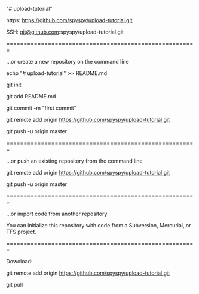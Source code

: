 "# upload-tutorial" 

https:
https://github.com/spyspy/upload-tutorial.git

SSH:
git@github.com:spyspy/upload-tutorial.git

=======================================================

…or create a new repository on the command line

echo "# upload-tutorial" >> README.md

git init

git add README.md

git commit -m "first commit"

git remote add origin https://github.com/spyspy/upload-tutorial.git

git push -u origin master

=======================================================

…or push an existing repository from the command line

git remote add origin https://github.com/spyspy/upload-tutorial.git

git push -u origin master

=======================================================

…or import code from another repository

You can initialize this repository with code from a Subversion, Mercurial, or TFS project.

=======================================================

Dowoload:

git remote add origin https://github.com/spyspy/upload-tutorial.git

git pull
